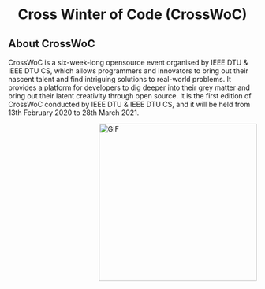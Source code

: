 <h1 align="center"> Cross Winter of Code (CrossWoC) </h1>

## About CrossWoC 

CrossWoC is a six-week-long opensource event organised by IEEE DTU & IEEE DTU CS, which allows programmers and innovators to bring out their nascent talent and find intriguing solutions to real-world problems. It provides a platform for developers to dig deeper into their grey matter and bring out their latent creativity through open source. It is the first edition of CrossWoC conducted by IEEE DTU & IEEE DTU CS, and it will be held from 13th February 2020 to 28th March 2021.

  <img align="right" alt="GIF" src="https://github.com/Ayush7614/Rotten-Scripts/blob/master/Open_Source_Events/Cross-WOC/cwoc.png" width="320" height="320" />
